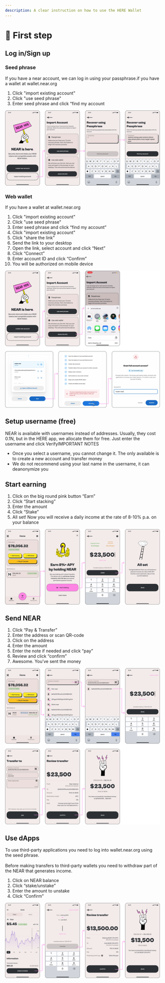 ```yaml
---
description: A clear instruction on how to use the HERE Wallet
---
```


# 🚀 First step

## Log in/Sign up

### Seed phrase

If you have a near account, we can log in using your passphrase.if you have a wallet at wallet.near.org

1. Click "import existing account"
2. Click "use seed phrase"
3. Enter seed phrase and click “find my account

![](<../.gitbook/assets/image (4).png>)

### Web wallet

If you have a wallet at wallet.near.org

1. Click "import existing account"
2. Click "use seed phrase"
3. Enter seed phrase and click “find my account”
4. Click "import existing account"
5. Click "share the link"
6. Send the link to your desktop
7. Open the link, select account and click “Next”
8. Click “Connect”
9. Enter account ID and click “Confirm”
10. You will be authorized on mobile device

![](<../.gitbook/assets/image (8).png>)

## Setup username (free)

NEAR is available with usernames instead of addresses. Usually, they cost 0.1N, but in the HERE app, we allocate them for free. Just enter the username and click VerifyIMPORTANT NOTES

* Once you select a username, you cannot change it. The only available is to create a new account and transfer money
* We do not recommend using your last name in the username, it can deanonymize you

## Start earning

1. Click on the big round pink button “Earn”
2. Click “Start stacking”
3. Enter the amount
4. Click “Stake”
5. All set! Now you will receive a daily income at the rate of 8-10% p.a. on your balance

![](<../.gitbook/assets/image (3).png>)

## Send NEAR

1. Click “Pay & Transfer”
2. Enter the address or scan QR-code
3. Click on the address
4. Enter the amount
5. Enter the note if needed and click “pay”
6. Review and click “confirm”
7. Awesome. You’ve sent the money

![](<../.gitbook/assets/image (7).png>)

## Use dApps

To use third-party applications you need to log into wallet.near.org using the seed phrase.\
\
Before making transfers to third-party wallets you need to withdraw part of the NEAR that generates income.

1. Click on NEAR balance
2. Click “stake/unstake”
3. Enter the amount to unstake
4. Click “Confirm”

![](<../.gitbook/assets/image (1).png>)

### &#x20;

